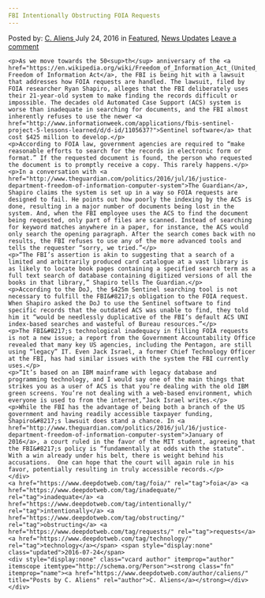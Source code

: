 ```yaml
---
FBI Intentionally Obstructing FOIA Requests
---
```

<article class="post-listing post-14893 post type-post status-publish format-standard has-post-thumbnail hentry  tag-foia tag-inadequate tag-intentionally tag-obstructing tag-requests tag-technology">
    <div class="post-inner">
        <span>Posted by: <a href="https://www.deepdotweb.com/author/caliens/" title="">C. Aliens </a></span>
    <span>July 24, 2016</span>
    <span>in <a href="https://www.deepdotweb.com/category/deepdot-news/" rel="category tag">Featured</a>, <a href="https://www.deepdotweb.com/category/news-updates/" rel="category tag">News Updates</a></span>
    <span><a href="https://www.deepdotweb.com/2016/07/24/fbi-intentionally-obstructing-foia-requests-inadequate-technology/#respond">Leave a comment</a></span>
    </p>
    <div class="clear"></div>
    
    <p>As we move towards the 50<sup>th</sup> anniversary of the <a href="https://en.wikipedia.org/wiki/Freedom_of_Information_Act_(United_States)">US Freedom of Information Act</a>, the FBI is being hit with a lawsuit that addresses how FOIA requests are handled. The lawsuit, filed by FOIA researcher Ryan Shapiro, alleges that the FBI deliberately uses their 21-year-old system to make finding the records difficult or impossible. The decades old Automated Case Support (ACS) system is worse than inadequate in searching for documents, and the FBI almost inherently refuses to use the newer <a href="http://www.informationweek.com/applications/fbis-sentinel-project-5-lessons-learned/d/d-id/1105637?">Sentinel software</a> that cost $425 million to develop.</p>
    <p>According to FOIA law, government agencies are required to “make reasonable efforts to search for the records in electronic form or format.” If the requested document is found, the person who requested the document is to promptly receive a copy. This rarely happens.</p>
    <p>In a conversation with <a href="http://www.theguardian.com/politics/2016/jul/16/justice-department-freedom-of-information-computer-system">The Guardian</a>, Shapiro claims the system is set up in a way so FOIA requests are designed to fail. He points out how poorly the indexing by the ACS is done, resulting in a major number of documents being lost in the system. And, when the FBI employee uses the ACS to find the document being requested, only part of files are scanned. Instead of searching for keyword matches anywhere in a paper, for instance, the ACS would only search the opening paragraph. After the search comes back with no results, the FBI refuses to use any of the more advanced tools and tells the requester “sorry, we tried.”</p>
    <p>“The FBI’s assertion is akin to suggesting that a search of a limited and arbitrarily produced card catalogue at a vast library is as likely to locate book pages containing a specified search term as a full text search of database containing digitized versions of all the books in that library,” Shapiro tells The Guardian.</p>
    <p>According to the DoJ, the $425m Sentinel searching tool is not necessary to fulfill the FBI&#8217;s obligation to the FOIA request. When Shapiro asked the DoJ to use the Sentinel software to find specific records that the outdated ACS was unable to find, they told him it “would be needlessly duplicative of the FBI’s default ACS UNI index-based searches and wasteful of Bureau resources.”</p>
    <p>The FBI&#8217;s technological inadequacy in filling FOIA requests is not a new issue; a report from the Government Accountability Office revealed that many key US agencies, including the Pentagon, are still using “legacy” IT. Even Jack Israel, a former Chief Technology Officer at the FBI, has had similar issues with the system the FBI currently uses.</p>
    <p>“It’s based on an IBM mainframe with legacy database and programming technology, and I would say one of the main things that strikes you as a user of ACS is that you’re dealing with the old IBM green screens. You’re not dealing with a web-based environment, which everyone is used to from the internet,”Jack Israel writes.</p>
    <p>While the FBI has the advantage of being both a branch of the US government and having readily accessible taxpayer funding, Shapiro&#8217;s lawsuit does stand a chance. In <a href="http://www.theguardian.com/politics/2016/jul/16/justice-department-freedom-of-information-computer-system">January of 2016</a>, a court ruled in the favor of the MIT student, agreeing that the FBI&#8217;s policy is “fundamentally at odds with the statute”. With a win already under his belt, there is weight behind his accusations.  One can hope that the court will again rule in his favor, potentially resulting in truly accessible records.</p>
    </div>
    <a href="https://www.deepdotweb.com/tag/foia/" rel="tag">foia</a> <a href="https://www.deepdotweb.com/tag/inadequate/" rel="tag">inadequate</a> <a href="https://www.deepdotweb.com/tag/intentionally/" rel="tag">intentionally</a> <a href="https://www.deepdotweb.com/tag/obstructing/" rel="tag">obstructing</a> <a href="https://www.deepdotweb.com/tag/requests/" rel="tag">requests</a> <a href="https://www.deepdotweb.com/tag/technology/" rel="tag">technology</a></span> <span style="display:none" class="updated">2016-07-24</span>
    <div style="display:none" class="vcard author" itemprop="author" itemscope itemtype="http://schema.org/Person"><strong class="fn" itemprop="name"><a href="https://www.deepdotweb.com/author/caliens/" title="Posts by C. Aliens" rel="author">C. Aliens</a></strong></div>
    </div>
</article>

